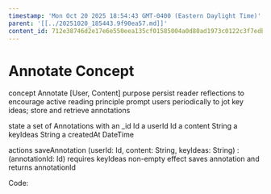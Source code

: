 ```yaml
---
timestamp: 'Mon Oct 20 2025 18:54:43 GMT-0400 (Eastern Daylight Time)'
parent: '[[../20251020_185443.9f90ea57.md]]'
content_id: 712e38746d2e17e6e550eea135cf01585004a0d80ad1973c0122c3f7edb466ff
---
```


# Annotate Concept

concept Annotate \[User, Content]
purpose persist reader reflections to encourage active reading
principle prompt users periodically to jot key ideas; store and retrieve annotations

state
a set of Annotations with
an \_id Id
a userId Id
a content String
a keyIdeas String
a createdAt DateTime

actions
saveAnnotation (userId: Id, content: String, keyIdeas: String) : (annotationId: Id)
requires keyIdeas non-empty
effect saves annotation and returns annotationId

Code:
